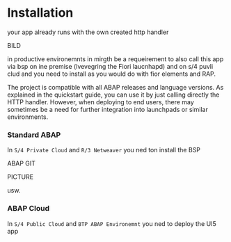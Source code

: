 # Installation

your app already runs with the own created http handler 

BILD

in productive environemnts in mirgth be a requeirement to also call this app via bsp on ine premise (lvevegring the Fiori laucnhapd) and on s/4 puvli clud and you need to install as you would do with fior elements and RAP.

The project is compatible with all ABAP releases and language versions. As explained in the quickstart guide, you can use it by just calling directly the HTTP handler. However, when deploying to end users, there may sometimes be a need for further integration into launchpads or similar environments.

### Standard ABAP

In `S/4 Private Cloud` and `R/3 Netweaver` you ned ton install the BSP

ABAP GIT

PICTURE


usw.

### ABAP Cloud 

In `S/4 Public Cloud` and `BTP ABAP Environemnt` you ned to deploy the UI5 app




